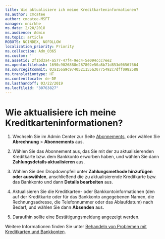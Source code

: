 ```yaml
---
title: Wie aktualisiere ich meine Kreditkarteninformationen?
ms.author: cmcatee
author: cmcatee-MSFT
manager: mnirkhe
ms.date: 2/20/2018
ms.audience: Admin
ms.topic: article
ROBOTS: NOINDEX, NOFOLLOW
localization_priority: Priority
ms.collection: Adm_O365
ms.custom: ''
ms.assetid: 2f1bd3a4-a577-47f4-9ec4-5e094ccc7ee2
ms.openlocfilehash: 1690c9026888e287802e50a8b71d853d06567664
ms.sourcegitcommit: 03a156a9c9740521155a30775492c7dff0982588
ms.translationtype: HT
ms.contentlocale: de-DE
ms.lasthandoff: 03/22/2019
ms.locfileid: "30763827"
---
```

# <a name="how-do-i-update-my-credit-card-information"></a>Wie aktualisiere ich meine Kreditkarteninformationen?

1. Wechseln Sie im Admin Center zur Seite [Abonnements](https://go.microsoft.com/fwlink/p/?linkid=842054), oder wählen Sie **Abrechnung** \> **Abonnements** aus.
    
2. Wählen Sie das Abonnement aus, das Sie mit der zu aktualisierenden Kreditkarte bzw. dem Bankkonto erworben haben, und wählen Sie dann **Zahlungsdetails aktualisieren** aus.
    
3. Wählen Sie den Dropdownpfeil unter **Zahlungsmethode hinzufügen oder auswählen**, anschließend die zu aktualisierende Kreditkarte bzw. das Bankkonto und dann **Details bearbeiten** aus.
    
4. Aktualisieren Sie die Kreditkarten- oder Bankkontoinformationen (den auf der Kreditkarte oder für das Bankkonto angegebenen Namen, die Rechnungsadresse, die Telefonnummer oder das Ablaufdatum) nach Bedarf, und wählen Sie dann **Absenden** aus.
    
5. Daraufhin sollte eine Bestätigungsmeldung angezeigt werden.
    
Weitere Informationen finden Sie unter [Behandeln von Problemen mit Kreditkarten und Bankkonten](https://support.office.com/article/30ba9c83-50d8-4020-90ed-830a5b8c8724).
  

